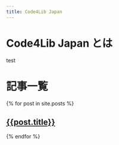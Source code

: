 ```yaml
---
title: Code4Lib Japan
---
```


# Code4Lib Japan とは
test

# 記事一覧
{% for post in site.posts %}
## [{{post.title}}]({{post.url}})
{% endfor %}